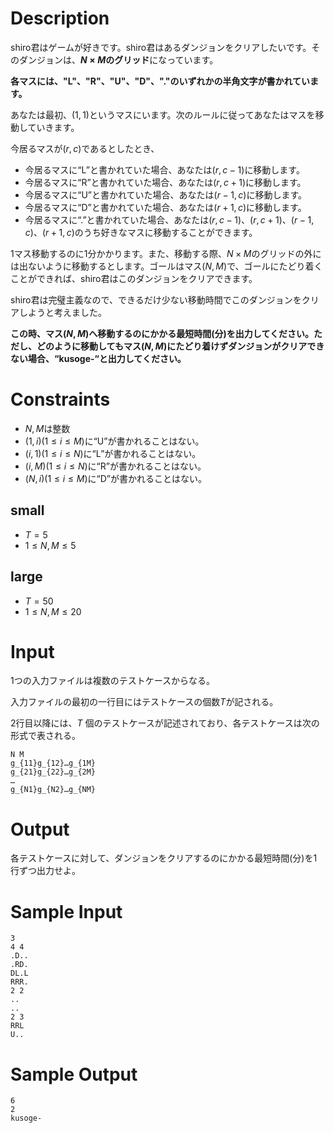 # Description

shiro君はゲームが好きです。shiro君はあるダンジョンをクリアしたいです。そのダンジョンは、**$N × M$のグリッド**になっています。

**各マスには、"L"、"R"、"U"、"D"、"."のいずれかの半角文字が書かれています。**

あなたは最初、$(1, 1)$というマスにいます。次のルールに従ってあなたはマスを移動していきます。

今居るマスが$(r, c)$であるとしたとき、

- 今居るマスに“L”と書かれていた場合、あなたは$(r, c-1)$に移動します。
- 今居るマスに“R”と書かれていた場合、あなたは$(r, c+1)$に移動します。
- 今居るマスに“U”と書かれていた場合、あなたは$(r-1, c)$に移動します。
- 今居るマスに“D”と書かれていた場合、あなたは$(r+1, c)$に移動します。
- 今居るマスに“.”と書かれていた場合、あなたは$(r, c-1)、(r, c+1)、(r-1, c)、(r+1, c)$のうち好きなマスに移動することができます。


1マス移動するのに1分かかります。また、移動する際、$N × M$のグリッドの外には出ないように移動するとします。ゴールはマス$(N,M)$で、ゴールにたどり着くことができれば、shiro君はこのダンジョンをクリアできます。

shiro君は完璧主義なので、できるだけ少ない移動時間でこのダンジョンをクリアしようと考えました。

**この時、マス$(N,M)$へ移動するのにかかる最短時間(分)を出力してください。ただし、どのように移動してもマス$(N,M)$にたどり着けずダンジョンがクリアできない場合、“kusoge-“と出力してください。**

# Constraints

- $N, M$は整数
- $(1, i) (1 \leq i \leq M)$に“U”が書かれることはない。
- $(i, 1) (1 \leq i \leq N)$に“L”が書かれることはない。
- $(i, M) (1 \leq i \leq N)$に“R”が書かれることはない。
- $(N, i) (1 \leq i \leq M)$に“D”が書かれることはない。

## small
- $T = 5$
- $1 \leq N, M \leq 5$

## large
- $T = 50$
- $1 \leq N, M \leq 20$

# Input
1つの入力ファイルは複数のテストケースからなる。

入力ファイルの最初の一行目にはテストケースの個数$T$が記される。

2行目以降には、$T$ 個のテストケースが記述されており、各テストケースは次の形式で表される。

```
N M
g_{11}g_{12}…g_{1M}
g_{21}g_{22}…g_{2M}
…
g_{N1}g_{N2}…g_{NM}
```

# Output
各テストケースに対して、ダンジョンをクリアするのにかかる最短時間(分)を1行ずつ出力せよ。

# Sample Input
```
3
4 4
.D..
.RD.
DL.L
RRR.
2 2
..
..
2 3
RRL
U..
```

# Sample Output
```
6
2
kusoge-
```